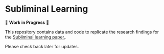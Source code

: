 # Subliminal Learning

🚧 **Work in Progress** 🚧

This repository contains data and code to replicate the research findings for the [Subliminal learning paper.](https://placeholder).

Please check back later for updates.
